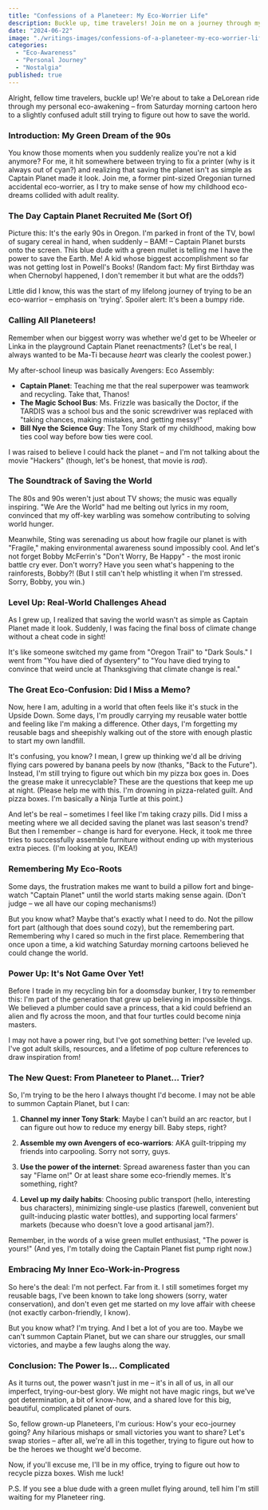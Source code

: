 ```yaml
---
title: "Confessions of a Planeteer: My Eco-Worrier Life"
description: Buckle up, time travelers! Join me on a journey through my personal eco-awakening, from Saturday morning cartoons to the challenges of adult eco-warrior life. It's a mix of nostalgia, humor, and a dash of environmental reality check. Perfect for those who grew up believing they could hack the planet!
date: "2024-06-22"
image: "./writings-images/confessions-of-a-planeteer-my-eco-worrier-life.webp"
categories:
  - "Eco-Awareness"
  - "Personal Journey"
  - "Nostalgia"
published: true
---
```


Alright, fellow time travelers, buckle up! We're about to take a DeLorean ride through my personal eco-awakening – from Saturday morning cartoon hero to a slightly confused adult still trying to figure out how to save the world.

### Introduction: My Green Dream of the 90s

You know those moments when you suddenly realize you're not a kid anymore? For me, it hit somewhere between trying to fix a printer (why is it always out of cyan?) and realizing that saving the planet isn't as simple as Captain Planet made it look. Join me, a former pint-sized Oregonian turned accidental eco-worrier, as I try to make sense of how my childhood eco-dreams collided with adult reality.

### The Day Captain Planet Recruited Me (Sort Of)

Picture this: It's the early 90s in Oregon. I'm parked in front of the TV, bowl of sugary cereal in hand, when suddenly – BAM! – Captain Planet bursts onto the screen. This blue dude with a green mullet is telling me I have the power to save the Earth. Me! A kid whose biggest accomplishment so far was not getting lost in Powell's Books! (Random fact: My first Birthday was when Chernobyl happened, I don't remember it but what are the odds?)

Little did I know, this was the start of my lifelong journey of trying to be an eco-warrior – emphasis on 'trying'. Spoiler alert: It's been a bumpy ride.

### Calling All Planeteers!

Remember when our biggest worry was whether we'd get to be Wheeler or Linka in the playground Captain Planet reenactments? (Let's be real, I always wanted to be Ma-Ti because _heart_ was clearly the coolest power.)

My after-school lineup was basically Avengers: Eco Assembly:

- **Captain Planet**: Teaching me that the real superpower was teamwork and recycling. Take that, Thanos!
- **The Magic School Bus**: Ms. Frizzle was basically the Doctor, if the TARDIS was a school bus and the sonic screwdriver was replaced with "taking chances, making mistakes, and getting messy!"
- **Bill Nye the Science Guy**: The Tony Stark of my childhood, making bow ties cool way before bow ties were cool.

I was raised to believe I could hack the planet – and I'm not talking about the movie "Hackers" (though, let's be honest, that movie is _rad_).

### The Soundtrack of Saving the World

The 80s and 90s weren't just about TV shows; the music was equally inspiring. "We Are the World" had me belting out lyrics in my room, convinced that my off-key warbling was somehow contributing to solving world hunger.

Meanwhile, Sting was serenading us about how fragile our planet is with "Fragile," making environmental awareness sound impossibly cool. And let's not forget Bobby McFerrin's "Don't Worry, Be Happy" - the most ironic battle cry ever. Don't worry? Have you seen what's happening to the rainforests, Bobby?! (But I still can't help whistling it when I'm stressed. Sorry, Bobby, you win.)

### Level Up: Real-World Challenges Ahead

As I grew up, I realized that saving the world wasn't as simple as Captain Planet made it look. Suddenly, I was facing the final boss of climate change without a cheat code in sight!

It's like someone switched my game from "Oregon Trail" to "Dark Souls." I went from "You have died of dysentery" to "You have died trying to convince that weird uncle at Thanksgiving that climate change is real."

### The Great Eco-Confusion: Did I Miss a Memo?

Now, here I am, adulting in a world that often feels like it's stuck in the Upside Down. Some days, I'm proudly carrying my reusable water bottle and feeling like I'm making a difference. Other days, I'm forgetting my reusable bags and sheepishly walking out of the store with enough plastic to start my own landfill.

It's confusing, you know? I mean, I grew up thinking we'd all be driving flying cars powered by banana peels by now (thanks, "Back to the Future"). Instead, I'm still trying to figure out which bin my pizza box goes in. Does the grease make it unrecyclable? These are the questions that keep me up at night. (Please help me with this. I'm drowning in pizza-related guilt. And pizza boxes. I'm basically a Ninja Turtle at this point.)

And let's be real – sometimes I feel like I'm taking crazy pills. Did I miss a meeting where we all decided saving the planet was last season's trend? But then I remember – change is hard for everyone. Heck, it took me three tries to successfully assemble furniture without ending up with mysterious extra pieces. (I'm looking at you, IKEA!)

### Remembering My Eco-Roots

Some days, the frustration makes me want to build a pillow fort and binge-watch "Captain Planet" until the world starts making sense again. (Don't judge – we all have our coping mechanisms!)

But you know what? Maybe that's exactly what I need to do. Not the pillow fort part (although that does sound cozy), but the remembering part. Remembering why I cared so much in the first place. Remembering that once upon a time, a kid watching Saturday morning cartoons believed he could change the world.

### Power Up: It's Not Game Over Yet!

Before I trade in my recycling bin for a doomsday bunker, I try to remember this: I'm part of the generation that grew up believing in impossible things. We believed a plumber could save a princess, that a kid could befriend an alien and fly across the moon, and that four turtles could become ninja masters.

I may not have a power ring, but I've got something better: I've leveled up. I've got adult skills, resources, and a lifetime of pop culture references to draw inspiration from!

### The New Quest: From Planeteer to Planet... Trier?

So, I'm trying to be the hero I always thought I'd become. I may not be able to summon Captain Planet, but I can:

1. **Channel my inner Tony Stark**: Maybe I can't build an arc reactor, but I can figure out how to reduce my energy bill. Baby steps, right?

2. **Assemble my own Avengers of eco-warriors**: AKA guilt-tripping my friends into carpooling. Sorry not sorry, guys.

3. **Use the power of the internet**: Spread awareness faster than you can say "Flame on!" Or at least share some eco-friendly memes. It's something, right?

4. **Level up my daily habits**: Choosing public transport (hello, interesting bus characters), minimizing single-use plastics (farewell, convenient but guilt-inducing plastic water bottles), and supporting local farmers' markets (because who doesn't love a good artisanal jam?).

Remember, in the words of a wise green mullet enthusiast, "The power is yours!" (And yes, I'm totally doing the Captain Planet fist pump right now.)

### Embracing My Inner Eco-Work-in-Progress

So here's the deal: I'm not perfect. Far from it. I still sometimes forget my reusable bags, I've been known to take long showers (sorry, water conservation), and don't even get me started on my love affair with cheese (not exactly carbon-friendly, I know).

But you know what? I'm trying. And I bet a lot of you are too. Maybe we can't summon Captain Planet, but we can share our struggles, our small victories, and maybe a few laughs along the way.

### Conclusion: The Power Is... Complicated

As it turns out, the power wasn't just in me – it's in all of us, in all our imperfect, trying-our-best glory. We might not have magic rings, but we've got determination, a bit of know-how, and a shared love for this big, beautiful, complicated planet of ours.

So, fellow grown-up Planeteers, I'm curious: How's your eco-journey going? Any hilarious mishaps or small victories you want to share? Let's swap stories – after all, we're all in this together, trying to figure out how to be the heroes we thought we'd become.

Now, if you'll excuse me, I'll be in my office, trying to figure out how to recycle pizza boxes. Wish me luck!

P.S. If you see a blue dude with a green mullet flying around, tell him I'm still waiting for my Planeteer ring.
